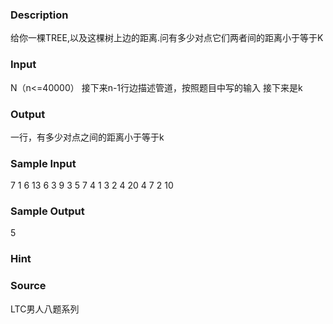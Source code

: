 
### Description
给你一棵TREE,以及这棵树上边的距离.问有多少对点它们两者间的距离小于等于K

### Input
N（n<=40000）
接下来n-1行边描述管道，按照题目中写的输入
接下来是k

### Output
一行，有多少对点之间的距离小于等于k

### Sample Input
7
1 6 13 
6 3 9 
3 5 7 
4 1 3 
2 4 20 
4 7 2 
10

### Sample Output
5

### Hint

### Source
LTC男人八题系列